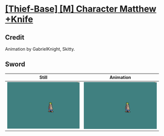 # [\[Thief-Base\] \[M\] Character Matthew +Knife](../)

## Credit

Animation by GabrielKnight, Skitty.
	
## Sword

| Still | Animation |
| :---: | :-------: |
| ![Sword still](./Sword_000.png) | ![Sword animation](./Sword.gif) |
